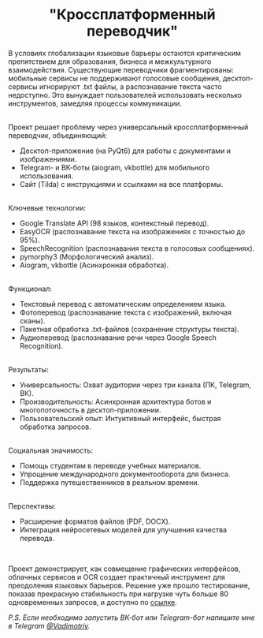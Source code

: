 <center><h1>"Кроссплатформенный переводчик"</h1></center>
<p>В условиях глобализации языковые барьеры остаются критическим препятствием для образования, бизнеса и межкультурного взаимодействия. Существующие переводчики фрагментированы: мобильные сервисы не поддерживают голосовые сообщения, десктоп-сервисы игнорируют .txt файлы, а распознавание текста часто недоступно. Это вынуждает пользователей использовать несколько инструментов, замедляя процессы коммуникации.</p>
<br>
Проект решает проблему через универсальный кроссплатформенный переводчик, объединяющий:
<ul>
<li>Десктоп-приложение (на PyQt6) для работы с документами и изображениями.</li>
<li>Telegram- и ВК-боты (aiogram, vkbottle) для мобильного использования.</li>
<li>Сайт (Tilda) с инструкциями и ссылками на все платформы.</li>
</ul>
<br>
Ключевые технологии:
<ul>
<li>Google Translate API (98 языков, контекстный перевод).</li>
<li>EasyOCR (распознавание текста на изображениях с точностью до 95%).</li>
<li>SpeechRecognition (распознавания текста в голосовых сообщениях).</li>
<li>pymorphy3 (Морфологический анализ).</li>
<li>Aiogram, vkbottle (Асинхронная обработка).</li>
</ul>
<br>
Функционал:
<ul>
<li>Текстовый перевод с автоматическим определением языка.</li>
<li>Фотоперевод (распознавание текста с изображений, включая сканы).</li>
<li>Пакетная обработка .txt-файлов (сохранение структуры текста).</li>
<li>Аудиоперевод (распознавание речи через Google Speech Recognition).</li>
</ul>
<br>
Результаты:
<ul>
<li>Универсальность: Охват аудитории через три канала (ПК, Telegram, ВК).</li>
<li>Производительность: Асинхронная архитектура ботов и многопоточность в десктоп-приложении.</li>
<li>Пользовательский опыт: Интуитивный интерфейс, быстрая обработка запросов.</li>
</ul>
<br>
Социальная значимость:
<ul>
<li>Помощь студентам в переводе учебных материалов.</li>
<li>Упрощение международного документооборота для бизнеса.</li>
<li>Поддержка путешественников в реальном времени.</li>
</ul>
<br>
Перспективы:
<ul>
<li>Расширение форматов файлов (PDF, DOCX).</li>
<li>Интеграция нейросетевых моделей для улучшения качества перевода.</li>
</ul>
<br>
<p>Проект демонстрирует, как совмещение графических интерфейсов, облачных сервисов и OCR создает практичный инструмент для преодоления языковых барьеров. Решение уже прошло тестирование, показав прекрасную стабильность при нагрузке чуть больше 80 одновременных запросов, и доступно по <a href='https://platformtranslator.tilda.ws/'>ссылке</a>.</p>

<p><i>P.S. Если необходимо запустить ВК-бот или Telegram-бот напишите мне в Telegram <a href='https://t.me/Vadimotriy'>@Vadimotriy</a>.</i></p>
